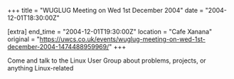+++
title = "WUGLUG Meeting on Wed 1st December 2004"
date = "2004-12-01T18:30:00Z"

[extra]
end_time = "2004-12-01T19:30:00Z"
location = "Cafe Xanana"
original = "https://uwcs.co.uk/events/wuglug-meeting-on-wed-1st-december-2004-1474488959969/"
+++

Come and talk to the Linux User Group about problems, projects, or anything Linux-related

